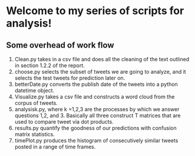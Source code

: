 # Welcome to my series of scripts for analysis!

## Some overhead of work flow

1) Clean.py takes in a csv file and does all the cleaning of the text outlined in section 1.2.2 of the report.
2) choose.py selects the subset of tweets we are going to analyze, and it selects the test tweets for prediction later on.
3) betterDate.py converts the publish date of the tweets into a python datetime object.
4) Visualize.py takes a csv file and constructs a word cloud from the corpus of tweets.
5) analysisk.py, where k =1,2,3 are the processes by which we answer questions 1,2, and 3. Basically all three construct T matrices that are used to compare tweet via dot products.
6) results.py quantify the goodness of our predictions with confusion matrix statistics.
7) timePlot.py produces the histogram of consecutively similar tweets posted in a range of time frames.

